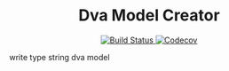 <h1 align="center">Dva Model Creator</h1>
<p align="center">
    <a href="https://travis-ci.org/DiamondYuan/dva-model-creator">
      <img src="https://img.shields.io/travis/DiamondYuan/dva-model-creator/master.svg?style=flat-square" alt="Build Status">
    </a>
    <a href="https://codecov.io/gh/DiamondYuan/dva-model-creator">
      <img src="https://img.shields.io/codecov/c/github/DiamondYuan/dva-model-creator/master.svg?style=flat-square" alt="Codecov">
    </a>
</p>

write type string dva model
